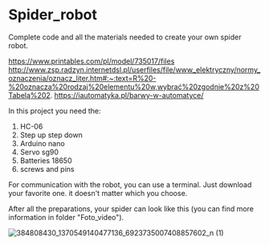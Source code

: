 # Spider_robot
Complete code and all the materials needed to create your own spider robot.

https://www.printables.com/pl/model/735017/files
http://www.zsp.radzyn.internetdsl.pl/userfiles/file/www_elektryczny/normy_oznaczenia/oznacz_liter.htm#:~:text=R%20-%20oznacza%20rodzaj%20elementu%20w,wybrać%20zgodnie%20z%20Tabelą%202.
https://iautomatyka.pl/barwy-w-automatyce/

In this project you need the:
1. HC-06
1. Step up step down
1. Arduino nano
1. Servo sg90
1. Batteries 18650
1. screws and pins

For communication with the robot, you can use a terminal. Just download your favorite one.
it doesn't matter which you choose.

After all the preparations, your spider can look like this (you can find more information in folder "Foto_video").

![384808430_1370549140477136_6923735007408857602_n (1)](https://github.com/Spider1097/Spider_robot/assets/118929720/2f2fba88-acb7-4df8-b5ee-26e7c4b27a95)

